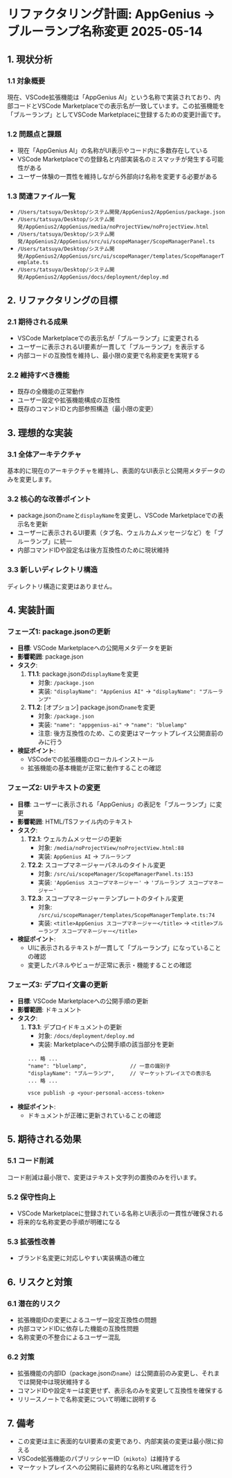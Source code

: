 # リファクタリング計画: AppGenius → ブルーランプ名称変更 2025-05-14

## 1. 現状分析

### 1.1 対象概要
現在、VSCode拡張機能は「AppGenius AI」という名称で実装されており、内部コードとVSCode Marketplaceでの表示名が一致しています。この拡張機能を「ブルーランプ」としてVSCode Marketplaceに登録するための変更計画です。

### 1.2 問題点と課題
- 現在「AppGenius AI」の名称がUI表示やコード内に多数存在している
- VSCode Marketplaceでの登録名と内部実装名のミスマッチが発生する可能性がある
- ユーザー体験の一貫性を維持しながら外部向け名称を変更する必要がある

### 1.3 関連ファイル一覧
- `/Users/tatsuya/Desktop/システム開発/AppGenius2/AppGenius/package.json`
- `/Users/tatsuya/Desktop/システム開発/AppGenius2/AppGenius/media/noProjectView/noProjectView.html`
- `/Users/tatsuya/Desktop/システム開発/AppGenius2/AppGenius/src/ui/scopeManager/ScopeManagerPanel.ts`
- `/Users/tatsuya/Desktop/システム開発/AppGenius2/AppGenius/src/ui/scopeManager/templates/ScopeManagerTemplate.ts`
- `/Users/tatsuya/Desktop/システム開発/AppGenius2/AppGenius/docs/deployment/deploy.md`

## 2. リファクタリングの目標

### 2.1 期待される成果
- VSCode Marketplaceでの表示名が「ブルーランプ」に変更される
- ユーザーに表示されるUI要素が一貫して「ブルーランプ」を表示する
- 内部コードの互換性を維持し、最小限の変更で名称変更を実現する

### 2.2 維持すべき機能
- 既存の全機能の正常動作
- ユーザー設定や拡張機能構成の互換性
- 既存のコマンドIDと内部参照構造（最小限の変更）

## 3. 理想的な実装

### 3.1 全体アーキテクチャ
基本的に現在のアーキテクチャを維持し、表面的なUI表示と公開用メタデータのみを変更します。

### 3.2 核心的な改善ポイント
- package.jsonの`name`と`displayName`を変更し、VSCode Marketplaceでの表示名を更新
- ユーザーに表示されるUI要素（タブ名、ウェルカムメッセージなど）を「ブルーランプ」に統一
- 内部コマンドIDや設定名は後方互換性のために現状維持

### 3.3 新しいディレクトリ構造
ディレクトリ構造に変更はありません。

## 4. 実装計画

### フェーズ1: package.jsonの更新
- **目標**: VSCode Marketplaceへの公開用メタデータを更新
- **影響範囲**: package.json
- **タスク**:
  1. **T1.1**: package.jsonの`displayName`を変更
     - 対象: `/package.json`
     - 実装: `"displayName": "AppGenius AI"` → `"displayName": "ブルーランプ"`
  2. **T1.2**: [オプション] package.jsonの`name`を変更
     - 対象: `/package.json`
     - 実装: `"name": "appgenius-ai"` → `"name": "bluelamp"`
     - 注意: 後方互換性のため、この変更はマーケットプレイス公開直前のみに行う
- **検証ポイント**:
  - VSCodeでの拡張機能のローカルインストール
  - 拡張機能の基本機能が正常に動作することの確認

### フェーズ2: UIテキストの変更
- **目標**: ユーザーに表示される「AppGenius」の表記を「ブルーランプ」に変更
- **影響範囲**: HTML/TSファイル内のテキスト
- **タスク**:
  1. **T2.1**: ウェルカムメッセージの更新
     - 対象: `/media/noProjectView/noProjectView.html:88`
     - 実装: `AppGenius AI` → `ブルーランプ`
  2. **T2.2**: スコープマネージャーパネルのタイトル変更
     - 対象: `/src/ui/scopeManager/ScopeManagerPanel.ts:153`
     - 実装: `'AppGenius スコープマネージャー'` → `'ブルーランプ スコープマネージャー'`
  3. **T2.3**: スコープマネージャーテンプレートのタイトル変更
     - 対象: `/src/ui/scopeManager/templates/ScopeManagerTemplate.ts:74`
     - 実装: `<title>AppGenius スコープマネージャー</title>` → `<title>ブルーランプ スコープマネージャー</title>`
- **検証ポイント**:
  - UIに表示されるテキストが一貫して「ブルーランプ」になっていることの確認
  - 変更したパネルやビューが正常に表示・機能することの確認

### フェーズ3: デプロイ文書の更新
- **目標**: VSCode Marketplaceへの公開手順の更新
- **影響範囲**: ドキュメント
- **タスク**:
  1. **T3.1**: デプロイドキュメントの更新
     - 対象: `/docs/deployment/deploy.md`
     - 実装: Marketplaceへの公開手順の該当部分を更新
     ```
     ... 略 ...
     "name": "bluelamp",              // 一意の識別子
     "displayName": "ブルーランプ",     // マーケットプレイスでの表示名
     ... 略 ...
     ```
     ```
     vsce publish -p <your-personal-access-token>
     ```
- **検証ポイント**:
  - ドキュメントが正確に更新されていることの確認

## 5. 期待される効果

### 5.1 コード削減
コード削減は最小限で、変更はテキスト文字列の置換のみを行います。

### 5.2 保守性向上
- VSCode Marketplaceに登録されている名称とUI表示の一貫性が確保される
- 将来的な名称変更の手順が明確になる

### 5.3 拡張性改善
- ブランド名変更に対応しやすい実装構造の確立

## 6. リスクと対策

### 6.1 潜在的リスク
- 拡張機能IDの変更によるユーザー設定互換性の問題
- 内部コマンドIDに依存した機能の互換性問題
- 名称変更の不整合によるユーザー混乱

### 6.2 対策
- 拡張機能の内部ID（package.jsonの`name`）は公開直前のみ変更し、それまでは開発中は現状維持する
- コマンドIDや設定キーは変更せず、表示名のみを変更して互換性を確保する
- リリースノートで名称変更について明確に説明する

## 7. 備考
- この変更は主に表面的なUI要素の変更であり、内部実装の変更は最小限に抑える
- VSCode拡張機能のパブリッシャーID（`mikoto`）は維持する
- マーケットプレイスへの公開前に最終的な名称とURL確認を行う